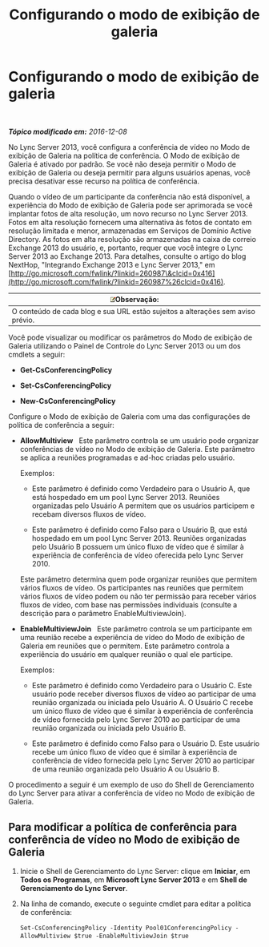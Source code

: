 ﻿---
title: Configurando o modo de exibição de galeria
TOCTitle: Configurando o modo de exibição de galeria
ms:assetid: 4a609178-47d8-4682-ac8d-29f882801924
ms:mtpsurl: https://technet.microsoft.com/pt-br/library/JJ204871(v=OCS.15)
ms:contentKeyID: 49306626
ms.date: 12/10/2016
mtps_version: v=OCS.15
ms.translationtype: HT
---

# Configurando o modo de exibição de galeria

 

_**Tópico modificado em:** 2016-12-08_

No Lync Server 2013, você configura a conferência de vídeo no Modo de exibição de Galeria na política de conferência. O Modo de exibição de Galeria é ativado por padrão. Se você não deseja permitir o Modo de exibição de Galeria ou deseja permitir para alguns usuários apenas, você precisa desativar esse recurso na política de conferência.

Quando o vídeo de um participante da conferência não está disponível, a experiência do Modo de exibição de Galeria pode ser aprimorada se você implantar fotos de alta resolução, um novo recurso no Lync Server 2013. Fotos em alta resolução fornecem uma alternativa às fotos de contato em resolução limitada e menor, armazenadas em Serviços de Domínio Active Directory. As fotos em alta resolução são armazenadas na caixa de correio Exchange 2013 do usuário, e, portanto, requer que você integre o Lync Server 2013 ao Exchange 2013. Para detalhes, consulte o artigo do blog NextHop, "Integrando Exchange 2013 e Lync Server 2013," em [http://go.microsoft.com/fwlink/?linkid=260987\&clcid=0x416](http://go.microsoft.com/fwlink/?linkid=260987%26clcid=0x416).

<table>
<thead>
<tr class="header">
<th><img src="images/Gg425756.note(OCS.15).gif" title="note" alt="note" />Observação:</th>
</tr>
</thead>
<tbody>
<tr class="odd">
<td>O conteúdo de cada blog e sua URL estão sujeitos a alterações sem aviso prévio.</td>
</tr>
</tbody>
</table>


Você pode visualizar ou modificar os parâmetros do Modo de exibição de Galeria utilizando o Painel de Controle do Lync Server 2013 ou um dos cmdlets a seguir:

  - **Get-CsConferencingPolicy**

  - **Set-CsConferencingPolicy**

  - **New-CsConferencingPolicy**

Configure o Modo de exibição de Galeria com uma das configurações de política de conferência a seguir:

  - **AllowMultiview**   Este parâmetro controla se um usuário pode organizar conferências de vídeo no Modo de exibição de Galeria. Este parâmetro se aplica a reuniões programadas e ad-hoc criadas pelo usuário.
    
    Exemplos:
    
      - Este parâmetro é definido como Verdadeiro para o Usuário A, que está hospedado em um pool Lync Server 2013. Reuniões organizadas pelo Usuário A permitem que os usuários participem e recebam diversos fluxos de vídeo.
    
      - Este parâmetro é definido como Falso para o Usuário B, que está hospedado em um pool Lync Server 2013. Reuniões organizadas pelo Usuário B possuem um único fluxo de vídeo que é similar à experiência de conferência de vídeo oferecida pelo Lync Server 2010.
    
    Este parâmetro determina quem pode organizar reuniões que permitem vários fluxos de vídeo. Os participantes nas reuniões que permitem vários fluxos de vídeo podem ou não ter permissão para receber vários fluxos de vídeo, com base nas permissões individuais (consulte a descrição para o parâmetro EnableMultiviewJoin).

  - **EnableMultiviewJoin**   Este parâmetro controla se um participante em uma reunião recebe a experiência de vídeo do Modo de exibição de Galeria em reuniões que o permitem. Este parâmetro controla a experiência do usuário em qualquer reunião o qual ele participe.
    
    Exemplos:
    
      - Este parâmetro é definido como Verdadeiro para o Usuário C. Este usuário pode receber diversos fluxos de vídeo ao participar de uma reunião organizada ou iniciada pelo Usuário A. O Usuário C recebe um único fluxo de vídeo que é similar à experiência de conferência de vídeo fornecida pelo Lync Server 2010 ao participar de uma reunião organizada ou iniciada pelo Usuário B.
    
      - Este parâmetro é definido como Falso para o Usuário D. Este usuário recebe um único fluxo de vídeo que é similar à experiência de conferência de vídeo fornecida pelo Lync Server 2010 ao participar de uma reunião organizada pelo Usuário A ou Usuário B.

O procedimento a seguir é um exemplo de uso do Shell de Gerenciamento do Lync Server para ativar a conferência de vídeo no Modo de exibição de Galeria.

## Para modificar a política de conferência para conferência de vídeo no Modo de exibição de Galeria

1.  Inicie o Shell de Gerenciamento do Lync Server: clique em **Iniciar**, em **Todos os Programas**, em **Microsoft Lync Server 2013** e em **Shell de Gerenciamento do Lync Server**.

2.  Na linha de comando, execute o seguinte cmdlet para editar a política de conferência:
    
        Set-CsConferencingPolicy -Identity Pool01ConferencingPolicy -AllowMultiview $true -EnableMultiviewJoin $true


